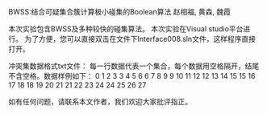 BWSS:结合可疑集合簇计算极小碰集的Boolean算法
赵相福,  黄森,  魏霞

本次实验包含BWSS及多种较快的碰集算法。
本次实验在Visual studio平台进行。
为了方便，您可以直接双击在文件下Interface008.sln文件，这样程序直接打开。

冲突集数据格式txt文件：
每一行数据代表一个集合，每个数据用空格隔开，结尾不含空格。数据样例如下：
0 1 2 3
3 4 5 6
6 7 8 9
9 10 11 12
12 13 14 15
15 16 17 18
18 19 20 21
21 22 23 24
24 25 26 27


如有任何问题，请联系本文作者，我们欢迎大家批评指正。